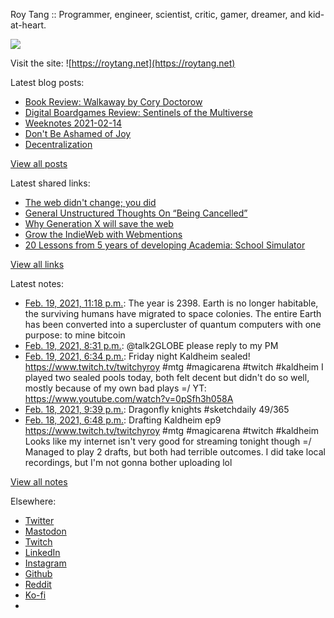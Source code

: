 Roy Tang :: Programmer, engineer, scientist, critic, gamer, dreamer, and kid-at-heart.

![](https://roytang.net/static/img/profile.jpg)

Visit the site: ![https://roytang.net](https://roytang.net)

Latest blog posts:

- [Book Review: Walkaway by Cory Doctorow](https://roytang.net/2021/02/walkaway/)
- [Digital Boardgames Review: Sentinels of the Multiverse](https://roytang.net/2021/02/sentinels-multiverse/)
- [Weeknotes 2021-02-14](https://roytang.net/2021/02/weeknotes-2021-02-14/)
- [Don&#x27;t Be Ashamed of Joy](https://roytang.net/2021/02/dont-be-ashamed-of-joy/)
- [Decentralization](https://roytang.net/2021/02/decentralization/)

[View all posts](https://roytang.net/blog)

Latest shared links:

- [The web didn&#x27;t change; you did](https://roytang.net/2021/02/the-web-didnt-change-you-did/)
- [General Unstructured Thoughts On “Being Cancelled”](https://roytang.net/2021/02/general-unstructured-thoughts-on-being-cancelled/)
- [Why Generation X will save the web](https://roytang.net/2021/02/why-generation-x-will-save-the-web/)
- [Grow the IndieWeb with Webmentions](https://roytang.net/2021/01/grow-the-indieweb-with-webmentions/)
- [20 Lessons from 5 years of developing Academia: School Simulator](https://roytang.net/2021/01/20-lessons-from-5-years-of-developing-academia-school-simulator/)

[View all links](https://roytang.net/links)

Latest notes:

- [Feb. 19, 2021, 11:18 p.m.](https://roytang.net/2021/02/1362783672357724161/): The year is 2398. Earth is no longer habitable, the surviving humans have migrated to space colonies. The entire Earth has been converted into a supercluster of quantum computers with one purpose: to mine bitcoin
- [Feb. 19, 2021, 8:31 p.m.](https://roytang.net/2021/02/1362741510282747906/): @talk2GLOBE please reply to my PM
- [Feb. 19, 2021, 6:34 p.m.](https://roytang.net/2021/02/1362712229636898817/): Friday night Kaldheim sealed! https://www.twitch.tv/twitchyroy #mtg #magicarena #twitch #kaldheim I played two sealed pools today, both felt decent but didn&#x27;t do so well, mostly because of my own bad plays =/ YT: https://www.youtube.com/watch?v=0pSfh3h058A
- [Feb. 18, 2021, 9:39 p.m.](https://roytang.net/2021/02/1362396228122677248/): Dragonfly knights #sketchdaily 49/365
- [Feb. 18, 2021, 6:48 p.m.](https://roytang.net/2021/02/1362353266387021827/): Drafting Kaldheim ep9 https://www.twitch.tv/twitchyroy #mtg #magicarena #twitch #kaldheim Looks like my internet isn&#x27;t very good for streaming tonight though =/ Managed to play 2 drafts, but both had terrible outcomes. I did take local recordings, but I&#x27;m not gonna bother uploading lol

[View all notes](https://roytang.net/notes)

Elsewhere:

- [Twitter](https://twitter.com/roytang)
- [Mastodon](https://mastodon.technology/@roytang)
- [Twitch](https://twitch.tv/twitchyroy)
- [LinkedIn](https://www.linkedin.com/in/roytang)
- [Instagram](https://instagram.com/roytang0400)
- [Github](https://github.com/roytang)
- [Reddit](https://reddit.com/u/hungryroy)
- [Ko-fi](https://ko-fi.com/roytang)
- [](mailto:hello@roytang.net)